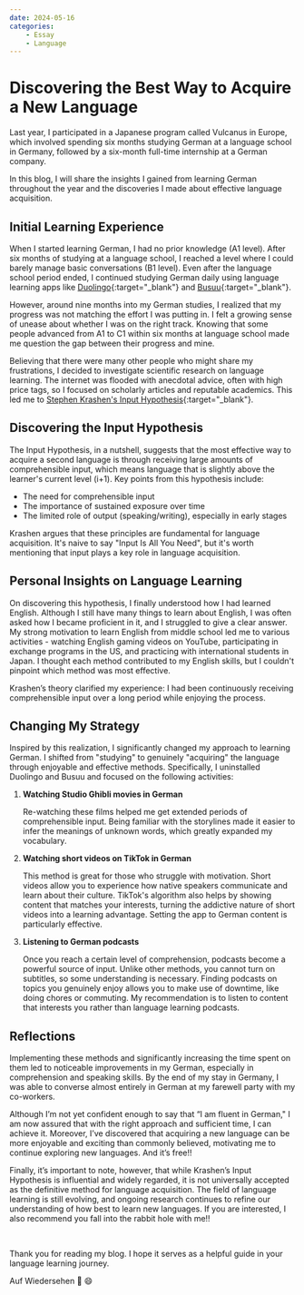 ```yaml
---
date: 2024-05-16
categories:
    - Essay
    - Language
---
```


# Discovering the Best Way to Acquire a New Language

Last year, I participated in a Japanese program called Vulcanus in Europe, which involved spending six months studying German at a language school in Germany, followed by a six-month full-time internship at a German company.

In this blog, I will share the insights I gained from learning German throughout the year and the discoveries I made about effective language acquisition.

<!-- more -->

## Initial Learning Experience

When I started learning German, I had no prior knowledge (A1 level). After six months of studying at a language school, I reached a level where I could barely manage basic conversations (B1 level). Even after the language school period ended, I continued studying German daily using language learning apps like [Duolingo](https://www.duolingo.com){:target="_blank"} and [Busuu](https://www.busuu.com/){:target="_blank"}.

However, around nine months into my German studies, I realized that my progress was not matching the effort I was putting in. I felt a growing sense of unease about whether I was on the right track. Knowing that some people advanced from A1 to C1 within six months at language school made me question the gap between their progress and mine.

Believing that there were many other people who might share my frustrations, I decided to investigate scientific research on language learning. The internet was flooded with anecdotal advice, often with high price tags, so I focused on scholarly articles and reputable academics. This led me to [Stephen Krashen's Input Hypothesis](https://en.wikipedia.org/wiki/Input_hypothesis){:target="_blank"}.

## Discovering the Input Hypothesis

The Input Hypothesis, in a nutshell, suggests that the most effective way to acquire a second language is through receiving large amounts of comprehensible input, which means language that is slightly above the learner's current level (i+1). Key points from this hypothesis include:

- The need for comprehensible input
- The importance of sustained exposure over time
- The limited role of output (speaking/writing), especially in early stages

Krashen argues that these principles are fundamental for language acquisition. It's naive to say "Input Is All You Need", but it's worth mentioning that input plays a key role in language acquisition.

## Personal Insights on Language Learning

On discovering this hypothesis, I finally understood how I had learned English. Although I still have many things to learn about English, I was often asked how I became proficient in it, and I struggled to give a clear answer. My strong motivation to learn English from middle school led me to various activities - watching English gaming videos on YouTube, participating in exchange programs in the US, and practicing with international students in Japan. I thought each method contributed to my English skills, but I couldn't pinpoint which method was most effective.

Krashen’s theory clarified my experience: I had been continuously receiving comprehensible input over a long period while enjoying the process.

## Changing My Strategy

Inspired by this realization, I significantly changed my approach to learning German. I shifted from "studying" to genuinely "acquiring" the language through enjoyable and effective methods. Specifically, I uninstalled Duolingo and Busuu and focused on the following activities:

1. **Watching Studio Ghibli movies in German**
    
    Re-watching these films helped me get extended periods of comprehensible input. Being familiar with the storylines made it easier to infer the meanings of unknown words, which greatly expanded my vocabulary.
    
2. **Watching short videos on TikTok in German**
    
    This method is great for those who struggle with motivation. Short videos allow you to experience how native speakers communicate and learn about their culture. TikTok's algorithm also helps by showing content that matches your interests, turning the addictive nature of short videos into a learning advantage. Setting the app to German content is particularly effective.
    
3. **Listening to German podcasts**
    
    Once you reach a certain level of comprehension, podcasts become a powerful source of input. Unlike other methods, you cannot turn on subtitles, so some understanding is necessary. Finding podcasts on topics you genuinely enjoy allows you to make use of downtime, like doing chores or commuting. My recommendation is to listen to content that interests you rather than language learning podcasts.

## Reflections    

Implementing these methods and significantly increasing the time spent on them led to noticeable improvements in my German, especially in comprehension and speaking skills. By the end of my stay in Germany, I was able to converse almost entirely in German at my farewell party with my co-workers.

Although I’m not yet confident enough to say that “I am fluent in German,"  I am now assured that with the right approach and sufficient time, I can achieve it. Moreover, I’ve discovered that acquiring a new language can be more enjoyable and exciting than commonly believed, motivating me to continue exploring new languages. And it’s free!!

Finally, it’s important to note, however, that while Krashen’s Input Hypothesis is influential and widely regarded, it is not universally accepted as the definitive method for language acquisition. The field of language learning is still evolving, and ongoing research continues to refine our understanding of how best to learn new languages. If you are interested, I also recommend you fall into the rabbit hole with me!!

<br>

Thank you for reading my blog. I hope it serves as a helpful guide in your language learning journey.

Auf Wiedersehen :wave: :smile:
